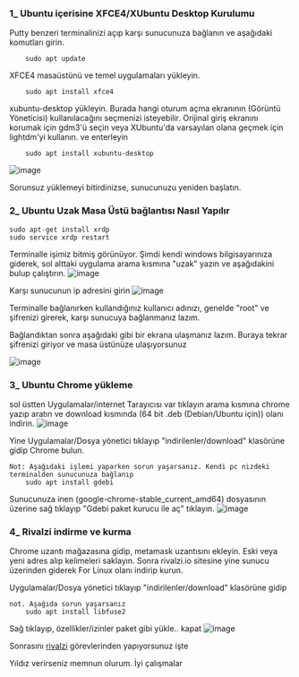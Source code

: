 ### 1_ Ubuntu içerisine XFCE4/XUbuntu Desktop Kurulumu

Putty benzeri terminalinizi açıp karşı sunucunuza bağlanın ve aşağıdaki komutları girin.
		
		sudo apt update

 XFCE4 masaüstünü ve temel uygulamaları yükleyin.

		sudo apt install xfce4

xubuntu-desktop yükleyin.
	Burada hangi oturum açma ekranının (Görüntü Yöneticisi) kullanılacağını seçmenizi isteyebilir. 
	Orijinal giriş ekranını korumak için gdm3'ü seçin veya XUbuntu'da varsayılan olana geçmek için lightdm'yi kullanın. 
	ve enterleyin
		
		sudo apt install xubuntu-desktop

![image](https://github.com/Madmin27/Ubuntu-22.04-notlarim/assets/94014225/52866f14-798e-44eb-81ce-f3ee0203714c)

Sorunsuz yüklemeyi bitirdinizse, sunucunuzu yeniden başlatın.

### 2_ Ubuntu Uzak Masa Üstü bağlantısı Nasıl Yapılır

	sudo apt-get install xrdp
 	sudo service xrdp restart

Terminalle işimiz bitmiş görünüyor.
Şimdi kendi windows bilgisayarınıza giderek, sol alttaki uygulama arama kısmına "uzak" yazın ve aşağıdakini bulup çalıştırın.
![image](https://github.com/Madmin27/Ubuntu-22.04-notlarim/assets/94014225/9a0d446a-11da-47e6-b897-5ade3b80cf3e)

Karşı sunucunun ip adresini girin
![image](https://github.com/Madmin27/Ubuntu-22.04-notlarim/assets/94014225/545cf801-84d1-4b9f-971d-baff79a5815a)

Terminalle bağlanırken kullandığınız kullanıcı adınızı, genelde "root" ve şifrenizi girerek, karşı sunucuya bağlanmanız lazım.

Bağlandıktan sonra aşağıdaki gibi bir ekrana ulaşmanız lazım. Buraya tekrar şifrenizi giriyor ve masa üstünüze ulaşıyorsunuz

![image](https://github.com/Madmin27/Ubuntu-22.04-notlarim/assets/94014225/c4a0bab3-6469-4325-8e64-a7499255048d)


### 3_ Ubuntu Chrome yükleme

sol üstten Uygulamalar/internet Tarayıcısı var tıklayın arama kısmına chrome yazıp aratın ve download kısmında (64 bit .deb (Debian/Ubuntu için)) olanı indirin.
![image](https://github.com/Madmin27/Ubuntu-22.04-notlarim/assets/94014225/c0a97288-93b6-4451-85cd-8921290c9a75)

Yine Uygulamalar/Dosya yönetici tıklayıp "indirilenler/download" klasörüne gidip Chrome bulun. 

	Not: Aşağıdaki işlemi yaparken sorun yaşarsanız. Kendi pc nizdeki terminalden sunucunuza bağlanıp
		sudo apt install gdebi

Sunucunuza inen (google-chrome-stable_current_amd64) dosyasının üzerine sağ tıklayıp "Gdebi paket kurucu ile aç" tıklayın.
![image](https://github.com/Madmin27/Ubuntu-22.04-notlarim/assets/94014225/8bb8b837-264f-4606-86f0-28a6129c5d24)


### 4_ Rivalzi indirme ve kurma
 Chrome uzantı mağazasına gidip, metamask uzantısını ekleyin. Eski veya yeni adres alıp kelimeleri saklayın.
 Sonra rivalzi.io sitesine yine sunucu üzerinden giderek For Linux olanı indirip kurun.

Uygulamalar/Dosya yönetici tıklayıp "indirilenler/download" klasörüne gidip

  	not. Aşağıda sorun yaşarsanız
		sudo apt install libfuse2
  
Sağ tıklayıp, özellikler/izinler paket gibi yükle.. kapat
![image](https://github.com/Madmin27/Ubuntu-22.04-notlarim/assets/94014225/c336c962-c778-4d8f-a024-753e800bf858)


Sonrasını [rivalzi](https://rivalz.ai?r=Serhatim77) görevlerinden yapıyorsunuz işte


Yıldız verirseniz memnun olurum. İyi çalışmalar
